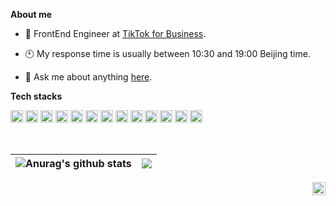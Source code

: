 **About me**

- 💼 FrontEnd Engineer at [TikTok for Business](http://ads.tiktok.com/).

- 🕙 My response time is usually between 10:30 and 19:00 Beijing time.

- 💬 Ask me about anything [here](https://github.com/stout-ni/stout-ni/issues).

**Tech stacks**

<code><img height="20" alt="typescript" src="https://cdn.simpleicons.org/typescript"></code>
<code><img height="20" alt="react" src="https://cdn.simpleicons.org/react"></code>
<code><img height="20" alt="next.js" src="https://cdn.simpleicons.org/nextdotjs"></code>
<code><img height="20" alt="tailwind.css" src="https://cdn.simpleicons.org/tailwindcss"></code>
<code><img height="20" alt="sass" src="https://cdn.simpleicons.org/sass"></code>
<code><img height="20" alt="stencil.js" src="https://cdn.simpleicons.org/stencil"></code>
<code><img height="20" alt="web components" src="https://cdn.simpleicons.org/webcomponentsdotorg"></code>
<code><img height="20" alt="webpack" src="https://cdn.simpleicons.org/webpack"></code>
<code><img height="20" alt="vite" src="https://cdn.simpleicons.org/vite"></code>
<code><img height="20" alt="jest" src="https://cdn.simpleicons.org/jest"></code>
<code><img height="20" alt="storybook" src="https://cdn.simpleicons.org/storybook"></code>
<code><img height="20" alt="node.js" src="https://cdn.simpleicons.org/nodedotjs"></code>
<code><img height="20" alt="golang" src="https://cdn.simpleicons.org/go"></code>

<br>

| <img align="center" src="https://github-readme-stats.vercel.app/api?username=stout-ni&show_icons=true&include_all_commits=true&theme=buefy&hide_border=true" alt="Anurag's github stats" /> | <img align="center" src="https://github-readme-stats.vercel.app/api/top-langs/?username=stout-ni&layout=compact&theme=buefy&hide_border=true" /> |
| ------------- | ------------- |

<a href="https://twitter.com/stout_ni">
  <img align="right" alt="Stout Ni | Twitter" width="21px" src="https://cdn.simpleicons.org/x" />
</a>
